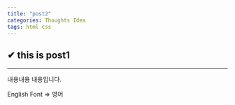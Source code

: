 ```yaml
---
title: "post2"
categories: Thoughts Idea
tags: html css
---
```


<h2>✔ this is post1</h2>
<hr class="post_hr">
내용내용
내용입니다.

English Font => 영어
